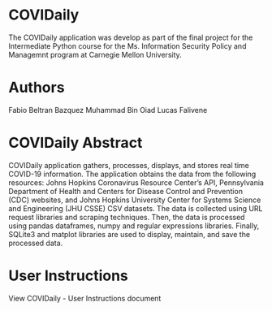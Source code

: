 # COVIDaily
The COVIDaily application was develop as part of the final project for the Intermediate Python course for the Ms. Information Security Policy and Managemnt program at Carnegie Mellon University.

# Authors
Fabio Beltran Bazquez
Muhammad Bin Oiad
Lucas Falivene

# COVIDaily Abstract
COVIDaily application gathers, processes, displays, and stores real time COVID-19 information. The application obtains the data from the following resources: Johns Hopkins Coronavirus Resource Center’s API, Pennsylvania Department of Health and Centers for Disease Control and Prevention (CDC) websites, and Johns Hopkins University Center for Systems Science and Engineering (JHU CSSE) CSV datasets. The data is collected using URL request libraries and scraping techniques. Then, the data is processed using pandas dataframes, numpy and regular expressions libraries. Finally, SQLite3 and matplot libraries are used to display, maintain, and save the processed data.

# User Instructions
View COVIDaily - User Instructions document
